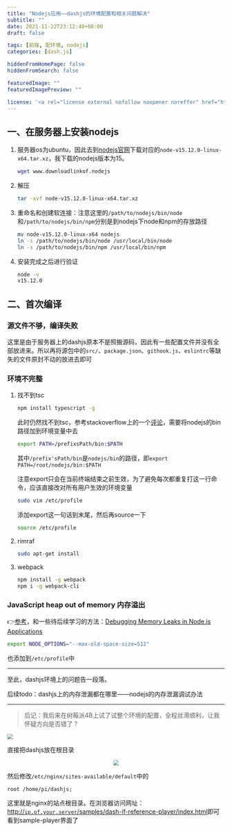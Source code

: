 ```yaml
---
title: "Nodejs应用——dashjs的环境配置和相关问题解决"
subtitle: ""
date: 2021-11-22T23:12:48+08:00
draft: false

tags: [前端, 配环境, nodejs]
categories: [dash.js]

hiddenFromHomePage: false
hiddenFromSearch: false

featuredImage: ""
featuredImagePreview: ""

license: '<a rel="license external nofollow noopener noreffer" href="https://creativecommons.org/licenses/by-nc/4.0/" target="_blank">CC BY-NC 4.0</a>'
---
```



## 一、在服务器上安装nodejs

1. 服务器os为ubuntu，因此去到[nodejs官网](https://nodejs.org/en/download/)下载对应的`node-v15.12.0-linux-x64.tar.xz`，我下载的nodejs版本为15。

   ```bash
   wget www.downloadlinkof.nodejs
   ```

2. 解压

   ```bash
   tar -xvf node-v15.12.0-linux-x64.tar.xz
   ```

3. 重命名和创建软连接：注意这里的`/path/to/nodejs/bin/node`和`/path/to/nodejs/bin/npm`分别是到nodejs下node和npm的存放路径

   ```bash
   mv node-v15.12.0-linux-x64 nodejs
   ln -s /path/to/nodejs/bin/node /usr/local/bin/node
   ln -s /path/to/nodejs/bin/npm /usr/local/bin/npm
   ```

4. 安装完成之后进行验证

   ```bash
   node -v
   v15.12.0
   ```

## 二、首次编译

### 源文件不够，编译失败

这里是由于服务器上的dashjs原本不是照搬源码，因此有一些配置文件并没有全部放进来。所以再将源包中的`src/`、`package.json`、`githook.js`、`eslintrc`等缺失的文件原封不动的放进去即可

### 环境不完整

1. 找不到tsc

   ```bash
   npm install typescript -g
   ```

   此时仍然找不到tsc，参考stackoverflow上的一个[评论](https://stackoverflow.com/questions/39404922/tsc-command-not-found-in-compiling-typescript)，需要将nodejs的bin路径加到环境变量中去

   ```bash
   export PATH=/prefixsPath/bin:$PATH
   ```

   其中`/prefix'sPath/bin`是`nodejs/bin`的路径，即`export PATH=/root/nodejs/bin:$PATH`

   注意export只会在当前终端结束之前生效，为了避免每次都重复打这一行命令，应该直接改对所有用户生效的环境变量

   ```bash
   sudo vim /etc/profile
   ```

   添加export这一句话到末尾，然后再source一下

   ```bash
   source /etc/profile
   ```

2. rimraf

   ```bash
   sudo apt-get install
   ```

3. webpack

   ```bash
   npm install -g webpack
   npm i -g webpack-cli
   ```

### JavaScript heap out of memory 内存溢出

👉[参考](https://stackoverflow.com/questions/53230823/fatal-error-ineffective-mark-compacts-near-heap-limit-allocation-failed-javas)，和一些待后续学习的方法：[Debugging Memory Leaks in Node.js Applications](https://www.toptal.com/nodejs/debugging-memory-leaks-node-js-applications)

```bash
export NODE_OPTIONS="--max-old-space-size=512"
```

也添加到`/etc/profile`中



---



至此，dashjs环境上的问题告一段落。

后续todo：dashjs上的内存泄漏都在哪里——nodejs的内存泄漏调试办法

------



> 后记：我后来在树莓派4B上试了试整个环境的配置，全程丝滑顺利，让我怀疑方向是否错了？

<img src="https://gitee.com/tanneho/pic/raw/master/img/202111211818982.png" style="zoom: 80%;" />

直接把dashjs放在根目录

<div align="center">
        <img src="https://gitee.com/tanneho/pic/raw/master/img/202112022100493.png" style="zoom:80%;">  
</div>

然后修改`/etc/nginx/sites-available/default`中的

```
root /home/pi/dashjs;
```

这里就是nginx的站点根目录。在浏览器访问网址：[http://`ip.of.your.server`/samples/dash-if-reference-player/index.html](https://reference.dashif.org/dash.js/latest/samples/dash-if-reference-player/index.html)即可看到sample-player界面了
